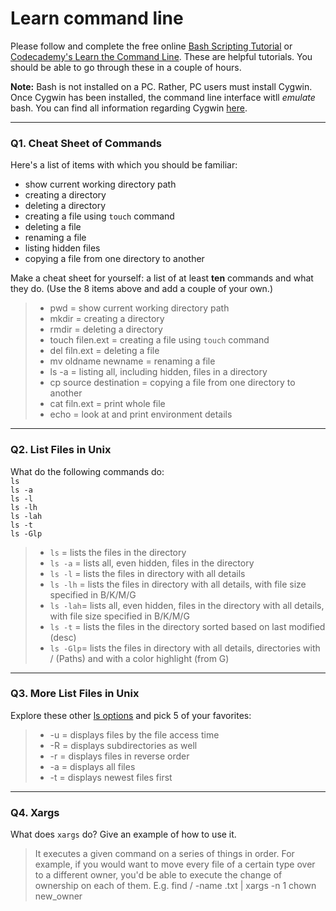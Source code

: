 # Learn command line

Please follow and complete the free online [Bash Scripting Tutorial](https://ryanstutorials.net/bash-scripting-tutorial/) or [Codecademy's Learn the Command Line](https://www.codecademy.com/learn/learn-the-command-line). These are helpful tutorials. You should be able to go through these in a couple of hours.

**Note:** Bash is not installed on a PC. Rather, PC users must install Cygwin. Once Cygwin has been installed, the command line interface witll _emulate_ bash. You can find all information regarding Cygwin [here](https://www.cygwin.com/).

---

### Q1.  Cheat Sheet of Commands  

Here's a list of items with which you should be familiar:  
* show current working directory path
* creating a directory
* deleting a directory
* creating a file using `touch` command
* deleting a file
* renaming a file
* listing hidden files
* copying a file from one directory to another

Make a cheat sheet for yourself: a list of at least **ten** commands and what they do.  (Use the 8 items above and add a couple of your own.)  

> * pwd = show current working directory path
> * mkdir = creating a directory
> * rmdir = deleting a directory
> * touch filen.ext = creating a file using `touch` command
> * del filn.ext = deleting a file
> * mv oldname newname = renaming a file
> * ls -a = listing all, including hidden, files in a directory
> * cp source destination = copying a file from one directory to another
> * cat filn.ext = print whole file
> * echo = look at and print environment details

---

### Q2.  List Files in Unix   

What do the following commands do:  
`ls`  
`ls -a`  
`ls -l`  
`ls -lh`  
`ls -lah`  
`ls -t`  
`ls -Glp`  

> * `ls` = lists the files in the directory
> * `ls -a`  = lists all, even hidden, files in the directory
> * `ls -l`  = lists the files in directory with all details 
> * `ls -lh` = lists the files in directory with all details, with file size specified in B/K/M/G
> * `ls -lah`= lists all, even hidden, files in the directory with all details, with file size specified in B/K/M/G
> * `ls -t`  = lists the files in the directory sorted based on last modified (desc)
> * `ls -Glp`= lists the files in directory with all details, directories with / (Paths) and with a color highlight (from G)

---

### Q3.  More List Files in Unix  

Explore these other [ls options](http://www.techonthenet.com/unix/basic/ls.php) and pick 5 of your favorites:

> * -u	= displays files by the file access time
> * -R = displays subdirectories as well
> * -r = displays files in reverse order
> * -a = displays all files
> * -t = displays newest files first

---

### Q4.  Xargs   

What does `xargs` do? Give an example of how to use it.

> It executes a given command on a series of things in order. For example, if you would want to move every file of a certain type over to a different owner, you'd be able to execute the change of ownership on each of them. E.g. find / -name .txt | xargs -n 1 chown new_owner

 

